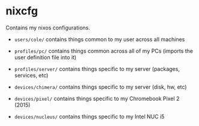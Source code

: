 nixcfg
======

Contains my nixos configurations.

* `users/cole/` contains things common to my user across all machines

* `profiles/pc/` contains things common across all of my PCs (imports the user definition file into it)

* `profiles/server/` contains things specific to my server (packages, services, etc)

* `devices/chimera/` contains things specific to my server (disk, hw, etc)

* `devices/pixel/` contains things specific to my Chromebook Pixel 2 (2015)

* `devices/nucleus/` contains things specific to my Intel NUC i5

